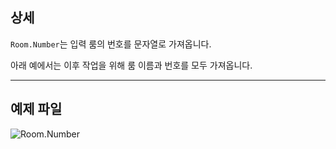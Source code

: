## 상세
`Room.Number`는 입력 룸의 번호를 문자열로 가져옵니다.

아래 예에서는 이후 작업을 위해 룸 이름과 번호를 모두 가져옵니다.
___
## 예제 파일

![Room.Number](./Revit.Elements.Room.Number_img.jpg)
